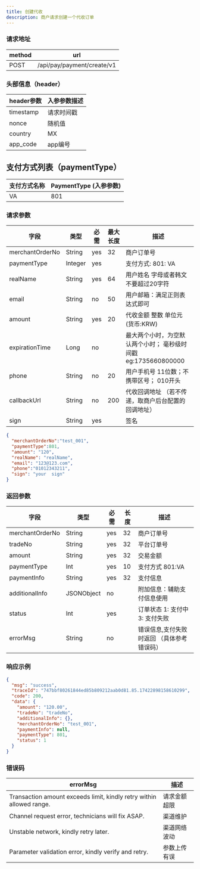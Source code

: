 ```yaml
---
title: 创建代收
description: 商户请求创建一个代收订单
---
```


### 请求地址

| method | url                        |
| ------ | -------------------------- |
| POST   | /api/pay/payment/create/v1 |

### 头部信息（header）

| header参数                  | 入参参数描述 |
|---------------------------|-------|
| timestamp                 | 请求时间戳 |
| nonce                     | 随机值   |
| country                   | MX    |
| app_code                  | app编号 |

## 支付方式列表（paymentType）

| 支付方式名称 | PaymentType (入参参数) |
|-------|--------------------|
| VA    | 801                |


### 请求参数

| 字段              | 类型      | 必需  | 最大长度 | 描述                                       |
|-----------------|---------|-----|------|------------------------------------------|
| merchantOrderNo | String  | yes | 32   | 商户订单号                                    |
| paymentType     | Integer | yes |      | 支付方式: 801: VA                            |
| realName        | String  | yes | 64   | 用户姓名 字母或者韩文不要超过20字符                      |
| email           | String  | no  | 50   | 用户邮箱：满足正则表达式即可                           |
| amount          | String  | yes | 20   | 代收金额 整数 单位元 (货币:KRW)                     |
| expirationTime  | Long    | no  |      | 最大两个小时，为空默认两个小时； 毫秒级时间戳 eg:1735660800000 |
| phone           | String  | no  | 20   | 用户手机号 11位数；不携带区号； 010开头                  |
| callbackUrl     | String  | no  | 200  | 代收回调地址 （若不传递，取商户后台配置的回调地址）               |
| sign            | String  | yes |      | 签名                                       |


```json title="请求示例"
{
  "merchantOrderNo":"test_001",
  "paymentType":801,
  "amount": "120",
  "realName": "realName",
  "email": "123@123.com",
  "phone":"01012343211",
  "sign": "your  sign"
}
```

### 返回参数

| 字段            | 类型       | 必需  | 长度 | 描述                      |
| --------------- | ---------- |-----| ---- |-------------------------|
| merchantOrderNo | String     | yes | 32   | 商户订单号                   |
| tradeNo         | String     | yes | 32   | 平台订单号                   |
| amount          | String     | yes | 32   | 交易金额                    |
| paymentType     | Int        | yes | 10   | 支付方式 801:VA             |
| paymentInfo     | String     | yes | 32   | 支付信息                    |
| additionalInfo  | JSONObject | no  |      | 附加信息：辅助支付信息使用           |
| status          | Int        | yes |    | 订单状态 1: 支付中  3: 支付失败    |
| errorMsg        | String     | no  |    | 错误信息,支付失败时返回  （具体参考错误码） |


### 响应示例

```json
{
  "msg": "success",
  "traceId": "747bbf80261844ed85b809212aab0d81.85.17422898158610299",
  "code": 200,
  "data": {
    "amount": "120.00",
    "tradeNo": "tradeNo",
    "additionalInfo": {},
    "merchantOrderNo": "test_001",
    "paymentInfo": null,
    "paymentType": 801,
    "status": 1
  }
}
```



### 错误码

| errorMsg                                | 描述     |
| ------------------------------------------- |--------|
| Transaction amount exceeds limit, kindly retry within allowed range. | 请求金额超限 |
| Channel request error, technicians will fix ASAP. | 渠道维护   |
| Unstable network, kindly retry later. | 渠道网络波动 |
| Parameter validation error, kindly verify and retry. | 参数上传有误 |
